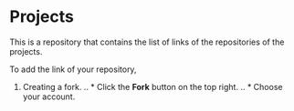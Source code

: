 # Projects
This is a repository that contains the list of links of the repositories of the projects.

To add the link of your repository,
1. Creating a fork.
.. * Click the **Fork** button on the top right.
.. * Choose your account.
